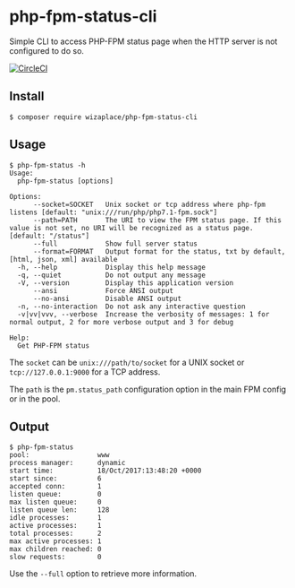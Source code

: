 # php-fpm-status-cli

Simple CLI to access PHP-FPM status page when the HTTP server is not configured to do so.

[![CircleCI](https://circleci.com/gh/wizaplace/php-fpm-status-cli.svg?style=svg)](https://circleci.com/gh/wizaplace/php-fpm-status-cli)

## Install

```
$ composer require wizaplace/php-fpm-status-cli
```

## Usage

```
$ php-fpm-status -h
Usage:
  php-fpm-status [options]

Options:
      --socket=SOCKET   Unix socket or tcp address where php-fpm listens [default: "unix:///run/php/php7.1-fpm.sock"]
      --path=PATH       The URI to view the FPM status page. If this value is not set, no URI will be recognized as a status page. [default: "/status"]
      --full            Show full server status
      --format=FORMAT   Output format for the status, txt by default, [html, json, xml] available
  -h, --help            Display this help message
  -q, --quiet           Do not output any message
  -V, --version         Display this application version
      --ansi            Force ANSI output
      --no-ansi         Disable ANSI output
  -n, --no-interaction  Do not ask any interactive question
  -v|vv|vvv, --verbose  Increase the verbosity of messages: 1 for normal output, 2 for more verbose output and 3 for debug

Help:
  Get PHP-FPM status
```

The `socket` can be `unix:///path/to/socket` for a UNIX socket or `tcp://127.0.0.1:9000` for a TCP address.

The `path` is the `pm.status_path` configuration option in the main FPM config or in the pool.

## Output

```shell
$ php-fpm-status
pool:                 www
process manager:      dynamic
start time:           18/Oct/2017:13:48:20 +0000
start since:          6
accepted conn:        1
listen queue:         0
max listen queue:     0
listen queue len:     128
idle processes:       1
active processes:     1
total processes:      2
max active processes: 1
max children reached: 0
slow requests:        0
```

Use the `--full` option to retrieve more information.
